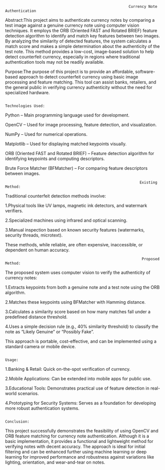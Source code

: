                                                             Currency Note Authentication
Abstract:This project aims to authenticate currency notes by comparing a test image against a genuine currency note using computer vision techniques. It employs the ORB (Oriented FAST and Rotated BRIEF) feature detection algorithm to identify and match key features between two images. By analyzing the similarity of detected features, the system calculates a match score and makes a simple determination about the authenticity of the test note. This method provides a low-cost, image-based solution to help detect counterfeit currency, especially in regions where traditional authentication tools may not be readily available.

Purpose:The purpose of this project is to provide an affordable, software-based approach to detect counterfeit currency using basic image processing and feature matching. This tool can assist banks, retailers, and the general public in verifying currency authenticity without the need for specialized hardware.
                                                                    
                                                                  Technologies Used:
Python – Main programming language used for development.

OpenCV – Used for image processing, feature detection, and visualization.

NumPy – Used for numerical operations.

Matplotlib – Used for displaying matched keypoints visually.

ORB (Oriented FAST and Rotated BRIEF) – Feature detection algorithm for identifying keypoints and computing descriptors.

Brute Force Matcher (BFMatcher) – For comparing feature descriptors between images.
                                     
                                                                 Existing Method:
Traditional counterfeit detection methods involve:

1.Physical tools like UV lamps, magnetic ink detectors, and watermark verifiers.

2.Specialized machines using infrared and optical scanning.

3.Manual inspection based on known security features (watermarks, security threads, microtext).

These methods, while reliable, are often expensive, inaccessible, or dependent on human accuracy.

                                                                  Proposed Method:
The proposed system uses computer vision to verify the authenticity of currency notes:

1.Extracts keypoints from both a genuine note and a test note using the ORB algorithm.

2.Matches these keypoints using BFMatcher with Hamming distance.

3.Calculates a similarity score based on how many matches fall under a predefined distance threshold.

4.Uses a simple decision rule (e.g., 40% similarity threshold) to classify the note as “Likely Genuine” or “Possibly Fake”.

This approach is portable, cost-effective, and can be implemented using a standard camera or mobile device.

                                                                      Usage:
1.Banking & Retail: Quick on-the-spot verification of currency.

2.Mobile Applications: Can be extended into mobile apps for public use.

3.Educational Tools: Demonstrates practical use of feature detection in real-world scenarios.

4.Prototyping for Security Systems: Serves as a foundation for developing more robust authentication systems.

                                                                      Conclusion:
This project successfully demonstrates the feasibility of using OpenCV and ORB feature matching for currency note authentication. Although it is a basic implementation, it provides a functional and lightweight method for verifying notes with decent accuracy. The approach is ideal for initial filtering and can be enhanced further using machine learning or deep learning for improved performance and robustness against variations like lighting, orientation, and wear-and-tear on notes.

